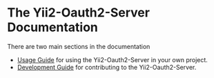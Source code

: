 The Yii2-Oauth2-Server Documentation
====================================

There are two main sections in the documentation
* [Usage Guide](guide/README.md) for using the Yii2-Oauth2-Server in your own project. 
* [Development Guide](internals/README.md) for contributing to the Yii2-Oauth2-Server.
